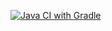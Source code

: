 [![Java CI with Gradle](https://github.com/YanaPod89/HW5AutoTest_task1/actions/workflows/gradle.yml/badge.svg)](https://github.com/YanaPod89/HW5AutoTest_task1/actions/workflows/gradle.yml)